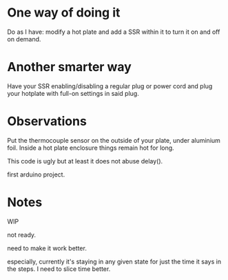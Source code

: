 # One way of doing it

Do as I have: modify a hot plate and add a SSR within it to turn it on and off on demand.

# Another smarter way

Have your SSR enabling/disabling a regular plug or power cord and plug your hotplate with full-on settings in said plug.

# Observations

Put the thermocouple sensor on the outside of your plate, under aluminium foil. Inside a hot plate enclosure things remain hot
for long.

This code is ugly but at least it does not abuse delay().

first arduino project.

# Notes

WIP

not ready.

need to make it work better.

especially, currently it's staying in any given state for just the time it says in the steps. I need to slice time better.
